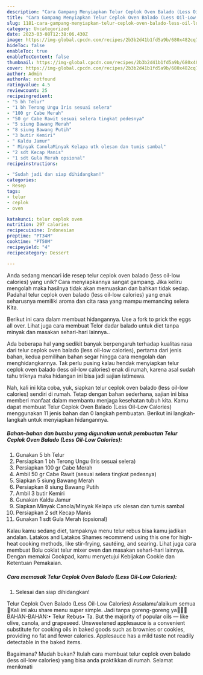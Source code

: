 ```yaml
---
description: "Cara Gampang Menyiapkan Telur Ceplok Oven Balado (Less Oil-Low Calories) yang Bisa Manjain Lidah"
title: "Cara Gampang Menyiapkan Telur Ceplok Oven Balado (Less Oil-Low Calories) yang Bisa Manjain Lidah"
slug: 1181-cara-gampang-menyiapkan-telur-ceplok-oven-balado-less-oil-low-calories-yang-bisa-manjain-lidah
category: Uncategorized
date: 2023-03-08T12:38:06.430Z
image: https://img-global.cpcdn.com/recipes/2b3b2d41b1fd5a9b/680x482cq70/telur-ceplok-oven-balado-less-oil-low-calories-foto-resep-utama.jpg
hideToc: false
enableToc: true
enableTocContent: false
thumbnail: https://img-global.cpcdn.com/recipes/2b3b2d41b1fd5a9b/680x482cq70/telur-ceplok-oven-balado-less-oil-low-calories-foto-resep-utama.jpg
cover: https://img-global.cpcdn.com/recipes/2b3b2d41b1fd5a9b/680x482cq70/telur-ceplok-oven-balado-less-oil-low-calories-foto-resep-utama.jpg
author: Admin
authorAv: notfound
ratingvalue: 4.5
reviewcount: 25
recipeingredient:
- "5 bh Telur"
- "1 bh Terong Ungu Iris sesuai selera"
- "100 gr Cabe Merah"
- "50 gr Cabe Rawit sesuai selera tingkat pedesnya"
- "5 siung Bawang Merah"
- "8 siung Bawang Putih"
- "3 butir Kemiri"
- " Kaldu Jamur"
- " Minyak CanolaMinyak Kelapa utk olesan dan tumis sambal"
- "2 sdt Kecap Manis"
- "1 sdt Gula Merah opsional"
recipeinstructions:

- "Sudah jadi dan siap dihidangkan!"
categories:
- Resep
tags:
- telur
- ceplok
- oven

katakunci: telur ceplok oven 
nutrition: 297 calories
recipecuisine: Indonesian
preptime: "PT34M"
cooktime: "PT50M"
recipeyield: "4"
recipecategory: Dessert

---
```





Anda sedang mencari ide resep telur ceplok oven balado (less oil-low calories) yang unik? Cara menyiapkannya sangat gampang. Jika keliru mengolah maka hasilnya tidak akan memuaskan dan bahkan tidak sedap. Padahal telur ceplok oven balado (less oil-low calories) yang enak seharusnya memiliki aroma dan cita rasa yang mampu memancing selera Kita.





Berikut ini cara dalam membuat hidangannya. Use a fork to prick the eggs all over. Lihat juga cara membuat Telor dadar balado untuk diet tanpa minyak dan masakan sehari-hari lainnya..

Ada beberapa hal yang sedikit banyak berpengaruh terhadap kualitas rasa dari telur ceplok oven balado (less oil-low calories), pertama dari jenis bahan, kedua pemilihan bahan segar hingga cara mengolah dan menghidangkannya. Tak perlu pusing kalau hendak menyiapkan telur ceplok oven balado (less oil-low calories) enak di rumah, karena asal sudah tahu triknya maka hidangan ini bisa jadi sajian istimewa.






Nah, kali ini kita coba, yuk, siapkan telur ceplok oven balado (less oil-low calories) sendiri di rumah. Tetap dengan bahan sederhana, sajian ini bisa memberi manfaat dalam membantu menjaga kesehatan tubuh kita. Kamu dapat membuat Telur Ceplok Oven Balado (Less Oil-Low Calories) menggunakan 11 jenis bahan dan 0 langkah pembuatan. Berikut ini langkah-langkah untuk menyiapkan hidangannya.

<!--inarticleads1-->

##### Bahan-bahan dan bumbu yang digunakan untuk pembuatan Telur Ceplok Oven Balado (Less Oil-Low Calories):

1. Gunakan 5 bh Telur
1. Persiapkan 1 bh Terong Ungu (Iris sesuai selera)
1. Persiapkan 100 gr Cabe Merah
1. Ambil 50 gr Cabe Rawit (sesuai selera tingkat pedesnya)
1. Siapkan 5 siung Bawang Merah
1. Persiapkan 8 siung Bawang Putih
1. Ambil 3 butir Kemiri
1. Gunakan  Kaldu Jamur
1. Siapkan  Minyak Canola/Minyak Kelapa utk olesan dan tumis sambal
1. Persiapkan 2 sdt Kecap Manis
1. Gunakan 1 sdt Gula Merah (opsional)


Kalau kamu sedang diet, tampaknya menu telur rebus bisa kamu jadikan andalan. Latakos and Latakos Shames recommend using this one for high-heat cooking methods, like stir-frying, sautéing, and searing. Lihat juga cara membuat Bolu coklat telur mixer oven dan masakan sehari-hari lainnya. Dengan memakai Cookpad, kamu menyetujui Kebijakan Cookie dan Ketentuan Pemakaian. 

<!--inarticleads2-->

##### Cara memasak Telur Ceplok Oven Balado (Less Oil-Low Calories):


1. Selesai dan siap dihidangkan!

Telur Ceplok Oven Balado (Less Oil-Low Calories) Assalamu&#39;alaikum semua🤗Kali ini aku share menu super simple. Jadi tanpa goreng-goreng ya💃💃💃 BAHAN-BAHAN:• Telur Rebus• Ta. But the majority of popular oils — like olive, canola, and grapeseed. Unsweetened applesauce is a convenient substitute for cooking oils in baked goods such as brownies or cookies, providing no fat and fewer calories. Applesauce has a mild taste not readily detectable in the baked items. 

Bagaimana? Mudah bukan? Itulah cara membuat telur ceplok oven balado (less oil-low calories) yang bisa anda praktikkan di rumah. Selamat menikmati
